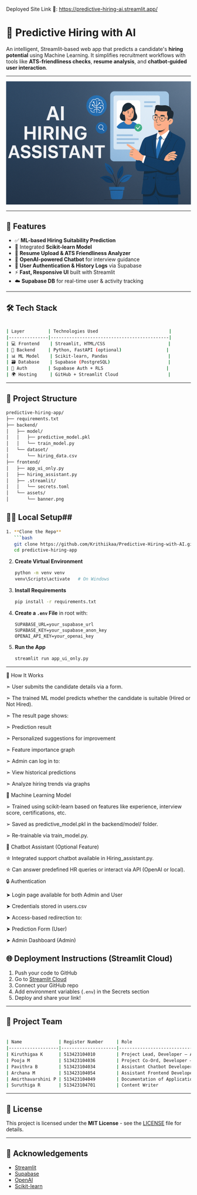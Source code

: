 Deployed Site Link 🔗: https://predictive-hiring-ai.streamlit.app/

# 🤖 Predictive Hiring with AI

An intelligent, Streamlit-based web app that predicts a candidate's **hiring potential** using Machine Learning. It simplifies recruitment workflows with tools like **ATS-friendliness checks**, **resume analysis**, and **chatbot-guided user interaction**.

---

![Banner](frontend/assets/banner.png)

---

## 🚀 Features

- ✅ **ML-based Hiring Suitability Prediction**
- 🧠 Integrated **Scikit-learn Model**
- 📄 **Resume Upload & ATS Friendliness Analyzer**
- 💬 **OpenAI-powered Chatbot** for interview guidance
- 👤 **User Authentication & History Logs** via Supabase
- ⚡ **Fast, Responsive UI** built with Streamlit
- ☁️ **Supabase DB** for real-time user & activity tracking

---

## 🛠️ Tech Stack
```bash

| Layer         | Technologies Used                           |
|---------------|---------------------------------------------|
| 💻 Frontend    | Streamlit, HTML/CSS                        |
| 🧠 Backend     | Python, FastAPI (optional)                 |
| 📊 ML Model    | Scikit-learn, Pandas                       |
| 🗃️ Database    | Supabase (PostgreSQL)                      |
| 🔐 Auth        | Supabase Auth + RLS                        |
| 🌍 Hosting     | GitHub + Streamlit Cloud                   |
```
---

## 📁 Project Structure

```bash
predictive-hiring-app/
├── requirements.txt
├── backend/
│   ├── model/
│   │   ├── predictive_model.pkl
│   │   └── train_model.py
│   └── dataset/
│       └── hiring_data.csv
├── frontend/
│   ├── app_ui_only.py
│   ├── hiring_assistant.py
│   ├── .streamlit/
│   │   └── secrets.toml
│   └── assets/
│       └── banner.png
```

## 👩‍💻 Local Setup##
```bash
1. **Clone the Repo**
   ```bash
   git clone https://github.com/Krithiikaa/Predictive-Hiring-with-AI.git
   cd predictive-hiring-app
````

2. **Create Virtual Environment**

   ```bash
   python -m venv venv
   venv\Scripts\activate   # On Windows
   ```

3. **Install Requirements**

   ```bash
   pip install -r requirements.txt
   ```

4. **Create a `.env` File** in root with:

   ```
   SUPABASE_URL=your_supabase_url
   SUPABASE_KEY=your_supabase_anon_key
   OPENAI_API_KEY=your_openai_key
   ```

5. **Run the App**

   ```bash
   streamlit run app_ui_only.py
   ```

---

🎯 How It Works

➣ User submits the candidate details via a form.

➣ The trained ML model predicts whether the candidate is suitable (Hired or Not Hired).

➣ The result page shows:

   ➣ Prediction result
   
   ➣ Personalized suggestions for improvement
   
   ➣ Feature importance graph
   
➣ Admin can log in to:
   
   ➣ View historical predictions
   
   ➣ Analyze hiring trends via graphs

🧠 Machine Learning Model

➢ Trained using scikit-learn based on features like experience, interview score, certifications, etc.

➢ Saved as predictive_model.pkl in the backend/model/ folder.

➢ Re-trainable via train_model.py.

💬 Chatbot Assistant (Optional Feature)

✮ Integrated support chatbot available in Hiring_assistant.py.

✮ Can answer predefined HR queries or interact via API (OpenAI or local).

🔒 Authentication

➤ Login page available for both Admin and User

➤ Credentials stored in users.csv

➤ Access-based redirection to:

   ➤ Prediction Form (User)
   
   ➤ Admin Dashboard (Admin)


## 🌐 Deployment Instructions (Streamlit Cloud)

1. Push your code to GitHub
2. Go to [Streamlit Cloud](https://streamlit.io/cloud)
3. Connect your GitHub repo
4. Add environment variables (`.env`) in the Secrets section
5. Deploy and share your link!

---


## 👥 Project Team
```bash

| Name              | Register Number     | Role                                          | Email                         |
|-------------------|---------------------|-----------------------------------------------|------------------------------ |
| Kiruthigaa K      | 513423104010        | Project Lead, Developer – ATS & ChatBot       | krithikaarajkumaar@gmail.com  |
| Pooja M           | 513423104036        | Project Co-Ord, Developer – Frontend, Backend | 2308poojamurugan@gmail.com    |
| Pavithra B        | 513423104034        | Assistant Chatbot Developer                   | pavi23125@gmail.com           |
| Archana M         | 513423104054        | Assistant Frontend Developer                  | aarchana93085@gmail.com       |
| Amirthavarshini P | 513423104049        | Documentation of Application                  | amrithavarshini2466@gmail.com |
| Suruthiga R       | 513423104701        | Content Writer                                | suruthigha2207@gmail.com      |

```



---

## 📄 License

This project is licensed under the **MIT License** - see the [LICENSE](LICENSE) file for details.

---

## 🙌 Acknowledgements

* [Streamlit](https://streamlit.io/)
* [Supabase](https://supabase.com/)
* [OpenAI](https://openai.com/)
* [Scikit-learn](https://scikit-learn.org/)


